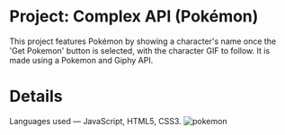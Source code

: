# Project: Complex API (Pokémon)

This project features Pokémon by showing a character's name once the 'Get Pokemon' button is selected, with the character GIF to follow. It is made using a Pokemon and Giphy API.

# Details
Languages used — JavaScript, HTML5, CSS3.
![pokemon](https://user-images.githubusercontent.com/88905557/135734721-20a7d1ee-583d-44c3-add4-de69908768f3.png)
